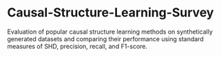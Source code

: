 # Causal-Structure-Learning-Survey
Evaluation of popular causal structure learning methods on synthetically generated datasets and comparing their performance using standard measures of SHD, precision, recall, and F1-score.

